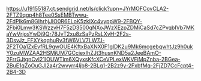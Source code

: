 https://u19155187.ct.sendgrid.net/ls/click?upn=JYrMOFCovCLA2-2FTZ9qgp4h8Tee0SsEMBTwwu-2FdPlk6m8GIhrhjJIO0R6ELoK5zkIXc4vyppW9-2FBQY-2Fbi0Lmw3KSWzzvH7F5zD3500qNXoJWzXEzpZDMiCaSd7cZPvqbIVb7MKaYwVrjosYwDi9Qr78JvT2xu8zSaPzRsLXvH-2F2s-3DsvJz_FFXYkqqhuRv3fW6VLV7LW7J-2F2TOa1ZxEvfRL9gwOUE4KftxBaXNX0F1glDK2u9Mk6mcgebqwhtJz9h0ukY0zuMWZAA2HSMiUM7GCciexIhZJt3husnKND5a2JeeBAmO-2FrrGJtgnCvI21lOUWTlm6XQyxsKfcXCeVPLexWKVFiMpZnba-2BGea-2BuE1qZoOuGJl2a4r2wvyrr4Ijb8-2BLg1-2B2z9y-2FxbfMq-2FjZD7CcFcpt4-2B4-3D
